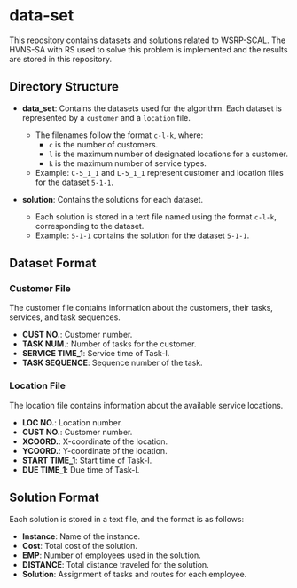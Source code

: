 # data-set

This repository contains datasets and solutions related to WSRP-SCAL. The HVNS-SA with RS used to solve this problem is implemented and the results are stored in this repository.

## Directory Structure

- **data_set**: Contains the datasets used for the algorithm. Each dataset is represented by a `customer` and a `location` file.
  - The filenames follow the format `c-l-k`, where:
    - `c` is the number of customers.
    - `l` is the maximum number of designated locations for a customer.
    - `k` is the maximum number of service types.
  - Example: `C-5_1_1` and `L-5_1_1` represent customer and location files for the dataset `5-1-1`.

- **solution**: Contains the solutions for each dataset.
  - Each solution is stored in a text file named using the format `c-l-k`, corresponding to the dataset.
  - Example: `5-1-1` contains the solution for the dataset `5-1-1`.

## Dataset Format

### Customer File

The customer file contains information about the customers, their tasks, services, and task sequences.

- **CUST NO.**: Customer number.
- **TASK NUM.**: Number of tasks for the customer.
- **SERVICE TIME_1**: Service time of Task-Ⅰ.
- **TASK SEQUENCE**: Sequence number of the task.

### Location File

The location file contains information about the available service locations.



- **LOC NO.**: Location number.
- **CUST NO.**: Customer number.
- **XCOORD.**: X-coordinate of the location.
- **YCOORD.**: Y-coordinate of the location.
- **START TIME_1**: Start time of Task-Ⅰ.
- **DUE TIME_1**: Due time of Task-Ⅰ.

## Solution Format

Each solution is stored in a text file, and the format is as follows:

- **Instance**: Name of the instance.
- **Cost**: Total cost of the solution.
- **EMP**: Number of employees used in the solution.
- **DISTANCE**: Total distance traveled for the solution.
- **Solution**: Assignment of tasks and routes for each employee.








